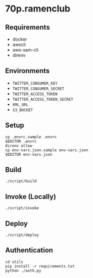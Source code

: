 # 70p.ramenclub

## Requirements

- docker
- awscli
- aws-sam-cli
- direnv

## Environments

- `TWITTER_CONSUMER_KEY`
- `TWITTER_CONSUMER_SECRET`
- `TWITTER_ACCESS_TOKEN`
- `TWITTER_ACCESS_TOKEN_SECRET`
- `KML_URL`
- `S3_BUCKET`

## Setup

```
cp .envrc.sample .envrc
$EDITOR .envrc
direnv allow
cp env-vars.json.sample env-vars.json
$EDITOR env-vars.json
```

## Build

```
./script/build
```

## Invoke (Locally)

```
./script/invoke
```

## Deploy

```
./script/deploy
```

## Authentication

```
cd utils
pip install -r requirements.txt
python ./auth.py
```
